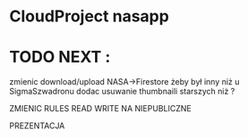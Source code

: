 # CloudProject nasapp

# TODO NEXT :  

zmienic download/upload NASA->Firestore żeby był inny niż u SigmaSzwadronu
dodac usuwanie thumbnaili starszych niż ?

ZMIENIC RULES READ WRITE NA NIEPUBLICZNE

PREZENTACJA